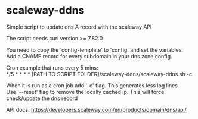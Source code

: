 # scaleway-ddns

Simple script to update dns A record with the scaleway API

The script needs curl version >= 7.82.0

You need to copy the 'config-template' to 'config' and set the variables.  
Add a CNAME record for every subdomain in your dns zone config.

Cron example that runs every 5 mins:  
*/5 * * * *     [PATH TO SCRIPT FOLDER]/scaleway-ddns/scaleway-ddns.sh -c  

When it is run as a cron job add '-c' flag. This generates less log lines  
Use '--reset' flag to remove the locally cached ip. This will force check/update the dns record

API docs: https://developers.scaleway.com/en/products/domain/dns/api/
